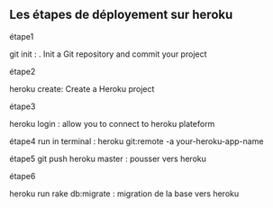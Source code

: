 


## Les étapes de déployement sur heroku


étape1

 git init : . Init a Git repository and commit your project

étape2

 heroku create: Create a Heroku project
 
 étape3

 heroku login : allow you to connect to heroku plateform
 
 étape4
  run in terminal : heroku git:remote -a your-heroku-app-name 
  
 étape5 
   git push heroku master : pousser vers heroku
   
 étape6 
   
  heroku run rake db:migrate : migration de la base vers heroku


